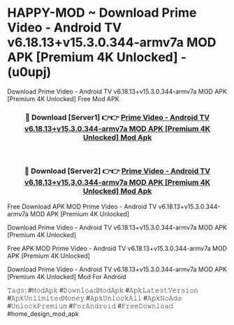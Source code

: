 # HAPPY-MOD ~ Download Prime Video - Android TV v6.18.13+v15.3.0.344-armv7a MOD APK [Premium 4K Unlocked] - (u0upj)
Download Prime Video - Android TV v6.18.13+v15.3.0.344-armv7a MOD APK [Premium 4K Unlocked] Free Mod APK

<div align="center">
<h3>🔴 Download [Server1] 👉👉 <a href="https://apk-comot.site?title=Prime_Video_-_Android_TV_v6.18.13+v15.3.0.344-armv7a_MOD_APK_[Premium_4K_Unlocked]">Prime Video - Android TV v6.18.13+v15.3.0.344-armv7a MOD APK [Premium 4K Unlocked] Mod Apk</a></h3><br>

<h3>🔴 Download [Server2] 👉👉 <a href="https://apk-comot.site?title=Prime_Video_-_Android_TV_v6.18.13+v15.3.0.344-armv7a_MOD_APK_[Premium_4K_Unlocked]">Prime Video - Android TV v6.18.13+v15.3.0.344-armv7a MOD APK [Premium 4K Unlocked] Mod Apk</a></h3>
</div>


Free Download APK MOD Prime Video - Android TV v6.18.13+v15.3.0.344-armv7a MOD APK [Premium 4K Unlocked]

Download Prime Video - Android TV v6.18.13+v15.3.0.344-armv7a MOD APK [Premium 4K Unlocked] 

Free APK MOD Prime Video - Android TV v6.18.13+v15.3.0.344-armv7a MOD APK [Premium 4K Unlocked] 

Download Prime Video - Android TV v6.18.13+v15.3.0.344-armv7a MOD APK [Premium 4K Unlocked] Mod For Android

𝚃𝚊𝚐𝚜: #𝙼𝚘𝚍𝙰𝚙𝚔 #𝙳𝚘𝚠𝚗𝚕𝚘𝚊𝚍𝙼𝚘𝚍𝙰𝚙𝚔 #𝙰𝚙𝚔𝙻𝚊𝚝𝚎𝚜𝚝𝚅𝚎𝚛𝚜𝚒𝚘𝚗 #𝙰𝚙𝚔𝚄𝚗𝚕𝚒𝚖𝚒𝚝𝚎𝚍𝙼𝚘𝚗𝚎𝚢 #𝙰𝚙𝚔𝚄𝚗𝚕𝚘𝚌𝚔𝙰𝚕𝚕 #𝙰𝚙𝚔𝙽𝚘𝙰𝚍𝚜 #𝚄𝚗𝚕𝚘𝚌𝚔𝙿𝚛𝚎𝚖𝚒𝚞𝚖 #𝙵𝚘𝚛𝙰𝚗𝚍𝚛𝚘𝚒𝚍 #𝙵𝚛𝚎𝚎𝙳𝚘𝚠𝚗𝚕𝚘𝚊𝚍 #home_design_mod_apk